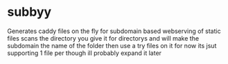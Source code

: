 # subbyy
Generates caddy files on the fly for subdomain based webserving of static files 
scans the directory you give it for directorys and will make the subdomain the name of the folder then use a try files on it for now its jsut supporting 1 file per though ill probably expand it later
